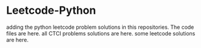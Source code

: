 # Leetcode-Python
adding the python leetcode problem solutions in this repositories. 
The code files are here.
all CTCI problems solutions are here.
some leetcode solutions are here.












































































































